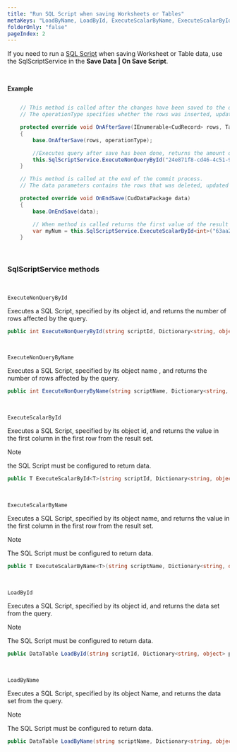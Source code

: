 ```yaml
---
title: "Run SQL Script when saving Worksheets or Tables"
metaKeys: "LoadByName, LoadById, ExecuteScalarByName, ExecuteScalarById, ExecuteNonQueryByName, ExecuteNonQueryById, calling a SqlScriptService method, Worksheet base class APIs "
folderOnly: "false"
pageIndex: 2
---
```



If you need to run a [SQL Script](../../sqlscripts.md) when saving Worksheet or Table data, use the SqlScriptService in the **Save Data | On Save Script**.

<br/>

**Example** 
```csharp

    // This method is called after the changes have been saved to the database.
    // The operationType specifies whether the rows was inserted, updated or deleted.

    protected override void OnAfterSave(IEnumerable<CudRecord> rows, TableOperationType operationType)
    {   
        base.OnAfterSave(rows, operationType);

        //Executes query after save has been done, returns the amount of rows affected
        this.SqlScriptService.ExecuteNonQueryById("24e871f8-cd46-4c51-9a46-cbf7eec66bff");
    }

    // This method is called at the end of the commit process.
    // The data parameters contains the rows that was deleted, updated or inserted.

    protected override void OnEndSave(CudDataPackage data)
    {
        base.OnEndSave(data);

        // When method is called returns the first value of the result set.
        var myNum = this.SqlScriptService.ExecuteScalarById<int>("63aa2021-4092-48d1-ba8f-975aeecb5202");
    }

```
<br/>

### SqlScriptService methods
<br/>

`ExecuteNonQueryById`

Executes a SQL Script, specified by its object id, and returns the number of rows affected by the query.
```csharp
public int ExecuteNonQueryById(string scriptId, Dictionary<string, object> paramValues = null)
```
<br/>

`ExecuteNonQueryByName`

Executes a SQL Script, specified by its object name , and returns the number of rows affected by the query.
```csharp
public int ExecuteNonQueryByName(string scriptName, Dictionary<string, object> paramValues = null)
```

<br/>

`ExecuteScalarById`

Executes a SQL Script, specified by its object id, and returns the value in the first column in the first row from the result set.  

> [!NOTE]
> the SQL Script must be configured to return data.

```csharp
public T ExecuteScalarById<T>(string scriptId, Dictionary<string, object> paramValues = null)
```
<br/>

`ExecuteScalarByName`

Executes a SQL Script, specified by its object name, and returns the value in the first column in the first row from the result set. 

> [!NOTE]
> The SQL Script must be configured to return data.

```csharp
public T ExecuteScalarByName<T>(string scriptName, Dictionary<string, object> paramValues = null)
```
<br/>

`LoadById`

Executes a SQL Script, specified by its object id, and returns the data set from the query. 

> [!NOTE]
> The SQL Script must be configured to return data.

```csharp
public DataTable LoadById(string scriptId, Dictionary<string, object> paramValues = null)
```
<br/>

`LoadByName`

Executes a SQL Script, specified by its object Name, and returns the data set from the query. 

> [!NOTE]
> The SQL Script must be configured to return data.

```csharp
public DataTable LoadByName(string scriptName, Dictionary<string, object> paramValues = null)
```